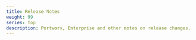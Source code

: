 ```yaml
---
title: Release Notes
weight: 99
series: top
description: Portworx, Enterprise and other notes on release changes.
---
```

